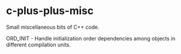# c-plus-plus-misc
Small miscellaneous bits of C++ code.

ORD_INIT - Handle initialization order dependencies among objects in different compilation units.
